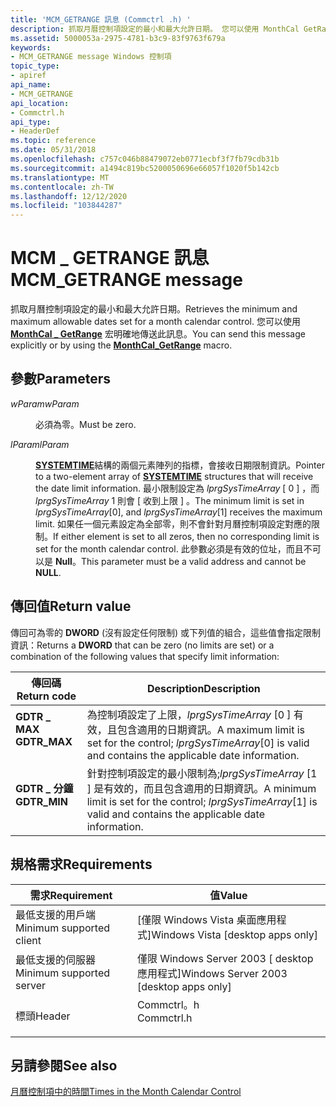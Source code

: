 ```yaml
---
title: 'MCM_GETRANGE 訊息 (Commctrl .h) '
description: 抓取月曆控制項設定的最小和最大允許日期。 您可以使用 MonthCal GetRange 宏明確地傳送此訊息 \_ 。
ms.assetid: 5000053a-2975-4781-b3c9-83f9763f679a
keywords:
- MCM_GETRANGE message Windows 控制項
topic_type:
- apiref
api_name:
- MCM_GETRANGE
api_location:
- Commctrl.h
api_type:
- HeaderDef
ms.topic: reference
ms.date: 05/31/2018
ms.openlocfilehash: c757c046b88479072eb0771ecbf3f7fb79cdb31b
ms.sourcegitcommit: a1494c819bc5200050696e66057f1020f5b142cb
ms.translationtype: MT
ms.contentlocale: zh-TW
ms.lasthandoff: 12/12/2020
ms.locfileid: "103844287"
---
```

# <a name="mcm_getrange-message"></a><span data-ttu-id="18225-105">MCM \_ GETRANGE 訊息</span><span class="sxs-lookup"><span data-stu-id="18225-105">MCM\_GETRANGE message</span></span>

<span data-ttu-id="18225-106">抓取月曆控制項設定的最小和最大允許日期。</span><span class="sxs-lookup"><span data-stu-id="18225-106">Retrieves the minimum and maximum allowable dates set for a month calendar control.</span></span> <span data-ttu-id="18225-107">您可以使用 [**MonthCal \_ GetRange**](/windows/desktop/api/Commctrl/nf-commctrl-monthcal_getrange) 宏明確地傳送此訊息。</span><span class="sxs-lookup"><span data-stu-id="18225-107">You can send this message explicitly or by using the [**MonthCal\_GetRange**](/windows/desktop/api/Commctrl/nf-commctrl-monthcal_getrange) macro.</span></span>

## <a name="parameters"></a><span data-ttu-id="18225-108">參數</span><span class="sxs-lookup"><span data-stu-id="18225-108">Parameters</span></span>

<dl> <dt>

<span data-ttu-id="18225-109">*wParam*</span><span class="sxs-lookup"><span data-stu-id="18225-109">*wParam*</span></span> 
</dt> <dd><span data-ttu-id="18225-110">必須為零。</span><span class="sxs-lookup"><span data-stu-id="18225-110">Must be zero.</span></span></dd> <dt>

<span data-ttu-id="18225-111">*lParam*</span><span class="sxs-lookup"><span data-stu-id="18225-111">*lParam*</span></span> 
</dt> <dd>

<span data-ttu-id="18225-112">[**SYSTEMTIME**](/windows/desktop/api/minwinbase/ns-minwinbase-systemtime)結構的兩個元素陣列的指標，會接收日期限制資訊。</span><span class="sxs-lookup"><span data-stu-id="18225-112">Pointer to a two-element array of [**SYSTEMTIME**](/windows/desktop/api/minwinbase/ns-minwinbase-systemtime) structures that will receive the date limit information.</span></span> <span data-ttu-id="18225-113">最小限制設定為 *lprgSysTimeArray* \[ 0 \] ，而 *lprgSysTimeArray* 1 則會 \[ 收到上限 \] 。</span><span class="sxs-lookup"><span data-stu-id="18225-113">The minimum limit is set in *lprgSysTimeArray*\[0\], and *lprgSysTimeArray*\[1\] receives the maximum limit.</span></span> <span data-ttu-id="18225-114">如果任一個元素設定為全部零，則不會針對月曆控制項設定對應的限制。</span><span class="sxs-lookup"><span data-stu-id="18225-114">If either element is set to all zeros, then no corresponding limit is set for the month calendar control.</span></span> <span data-ttu-id="18225-115">此參數必須是有效的位址，而且不可以是 **Null**。</span><span class="sxs-lookup"><span data-stu-id="18225-115">This parameter must be a valid address and cannot be **NULL**.</span></span>

</dd> </dl>

## <a name="return-value"></a><span data-ttu-id="18225-116">傳回值</span><span class="sxs-lookup"><span data-stu-id="18225-116">Return value</span></span>

<span data-ttu-id="18225-117">傳回可為零的 **DWORD** (沒有設定任何限制) 或下列值的組合，這些值會指定限制資訊：</span><span class="sxs-lookup"><span data-stu-id="18225-117">Returns a **DWORD** that can be zero (no limits are set) or a combination of the following values that specify limit information:</span></span>



| <span data-ttu-id="18225-118">傳回碼</span><span class="sxs-lookup"><span data-stu-id="18225-118">Return code</span></span>                                                                              | <span data-ttu-id="18225-119">Description</span><span class="sxs-lookup"><span data-stu-id="18225-119">Description</span></span>                                                                                                                        |
|------------------------------------------------------------------------------------------|------------------------------------------------------------------------------------------------------------------------------------|
| <dl> <span data-ttu-id="18225-120"><dt>**GDTR \_ MAX**</dt></span><span class="sxs-lookup"><span data-stu-id="18225-120"><dt>**GDTR\_MAX**</dt></span></span> </dl> | <span data-ttu-id="18225-121">為控制項設定了上限，*lprgSysTimeArray* \[0 \] 有效，且包含適用的日期資訊。</span><span class="sxs-lookup"><span data-stu-id="18225-121">A maximum limit is set for the control; *lprgSysTimeArray*\[0\] is valid and contains the applicable date information.</span></span> <br/> |
| <dl> <span data-ttu-id="18225-122"><dt>**GDTR \_ 分鐘**</dt></span><span class="sxs-lookup"><span data-stu-id="18225-122"><dt>**GDTR\_MIN**</dt></span></span> </dl> | <span data-ttu-id="18225-123">針對控制項設定的最小限制為;*lprgSysTimeArray* \[1 \] 是有效的，而且包含適用的日期資訊。</span><span class="sxs-lookup"><span data-stu-id="18225-123">A minimum limit is set for the control; *lprgSysTimeArray*\[1\] is valid and contains the applicable date information.</span></span> <br/> |



 

## <a name="requirements"></a><span data-ttu-id="18225-124">規格需求</span><span class="sxs-lookup"><span data-stu-id="18225-124">Requirements</span></span>



| <span data-ttu-id="18225-125">需求</span><span class="sxs-lookup"><span data-stu-id="18225-125">Requirement</span></span> | <span data-ttu-id="18225-126">值</span><span class="sxs-lookup"><span data-stu-id="18225-126">Value</span></span> |
|-------------------------------------|---------------------------------------------------------------------------------------|
| <span data-ttu-id="18225-127">最低支援的用戶端</span><span class="sxs-lookup"><span data-stu-id="18225-127">Minimum supported client</span></span><br/> | <span data-ttu-id="18225-128">\[僅限 Windows Vista 桌面應用程式\]</span><span class="sxs-lookup"><span data-stu-id="18225-128">Windows Vista \[desktop apps only\]</span></span><br/>                                        |
| <span data-ttu-id="18225-129">最低支援的伺服器</span><span class="sxs-lookup"><span data-stu-id="18225-129">Minimum supported server</span></span><br/> | <span data-ttu-id="18225-130">僅限 Windows Server 2003 \[ desktop 應用程式\]</span><span class="sxs-lookup"><span data-stu-id="18225-130">Windows Server 2003 \[desktop apps only\]</span></span><br/>                                  |
| <span data-ttu-id="18225-131">標頭</span><span class="sxs-lookup"><span data-stu-id="18225-131">Header</span></span><br/>                   | <dl> <span data-ttu-id="18225-132"><dt>Commctrl。h</dt></span><span class="sxs-lookup"><span data-stu-id="18225-132"><dt>Commctrl.h</dt></span></span> </dl> |



## <a name="see-also"></a><span data-ttu-id="18225-133">另請參閱</span><span class="sxs-lookup"><span data-stu-id="18225-133">See also</span></span>

<dl> <dt>

[<span data-ttu-id="18225-134">月曆控制項中的時間</span><span class="sxs-lookup"><span data-stu-id="18225-134">Times in the Month Calendar Control</span></span>](month-calendar-controls.md)
</dt> </dl>

 


